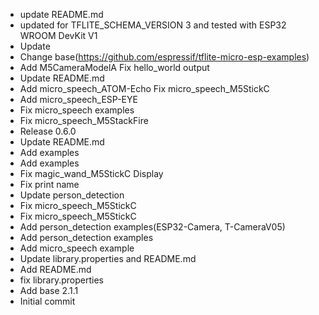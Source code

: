 - update README.md
- updated for TFLITE_SCHEMA_VERSION 3 and tested with ESP32 WROOM DevKit V1
- Update
- Change base(https://github.com/espressif/tflite-micro-esp-examples)
- Add M5CameraModelA Fix hello_world output
- Update README.md
- Add micro_speech_ATOM-Echo Fix micro_speech_M5StickC
- Add micro_speech_ESP-EYE
- Fix micro_speech examples
- Fix micro_speech_M5StackFire
- Release 0.6.0
- Update README.md
- Add examples
- Add examples
- Fix magic_wand_M5StickC Display
- Fix print name
- Update person_detection
- Fix micro_speech_M5StickC
- Fix micro_speech_M5StickC
- Add person_detection examples(ESP32-Camera, T-CameraV05)
- Add person_detection examples
- Add micro_speech example
- Update library.properties and README.md
- Add README.md
- fix library.properties
- Add base 2.1.1
- Initial commit
